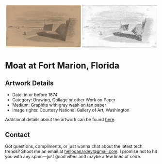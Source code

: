 <html>

<div align="center">
    <img width="49%" src="artwork.jpg" alt="artwork"/>
    <img width="49%" src="ascii_artwork.jpg" alt="artwork ASCII"/>
</div>

# Moat at Fort Marion, Florida

## Artwork Details

- Date: in or before 1874
- Category: Drawing, Collage or other Work on Paper
- Medium: Graphite with gray wash on tan paper
- Image rights: Courtesy National Gallery of Art, Washington

Additional details about the artwork can be found [here](https://www.artsy.net/artwork/james-wells-champney-moat-at-fort-marion-florida).

## Contact

Got questions, compliments, or just wanna chat about the latest tech trends? Shoot me an email
at [hellocanardev@gmail.com](mailto:hellocanardev@gmail.com). I promise not to hit you with any spam—just good vibes and
maybe a few lines of code.

</html>
